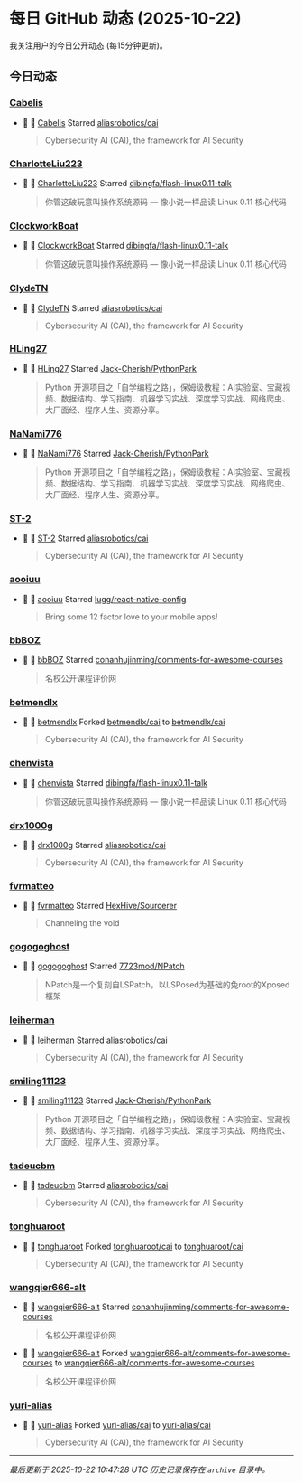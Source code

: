 # 每日 GitHub 动态 (2025-10-22)

我关注用户的今日公开动态 (每15分钟更新)。

## 今日动态

### [Cabelis](https://github.com/Cabelis)
- 🌟 👤 [Cabelis](https://github.com/Cabelis) Starred [aliasrobotics/cai](https://github.com/aliasrobotics/cai)
  > Cybersecurity AI (CAI), the framework for AI Security

### [CharlotteLiu223](https://github.com/CharlotteLiu223)
- 🌟 👤 [CharlotteLiu223](https://github.com/CharlotteLiu223) Starred [dibingfa/flash-linux0.11-talk](https://github.com/dibingfa/flash-linux0.11-talk)
  > 你管这破玩意叫操作系统源码 — 像小说一样品读 Linux 0.11 核心代码

### [ClockworkBoat](https://github.com/ClockworkBoat)
- 🌟 👤 [ClockworkBoat](https://github.com/ClockworkBoat) Starred [dibingfa/flash-linux0.11-talk](https://github.com/dibingfa/flash-linux0.11-talk)
  > 你管这破玩意叫操作系统源码 — 像小说一样品读 Linux 0.11 核心代码

### [ClydeTN](https://github.com/ClydeTN)
- 🌟 👤 [ClydeTN](https://github.com/ClydeTN) Starred [aliasrobotics/cai](https://github.com/aliasrobotics/cai)
  > Cybersecurity AI (CAI), the framework for AI Security

### [HLing27](https://github.com/HLing27)
- 🌟 👤 [HLing27](https://github.com/HLing27) Starred [Jack-Cherish/PythonPark](https://github.com/Jack-Cherish/PythonPark)
  > Python 开源项目之「自学编程之路」，保姆级教程：AI实验室、宝藏视频、数据结构、学习指南、机器学习实战、深度学习实战、网络爬虫、大厂面经、程序人生、资源分享。

### [NaNami776](https://github.com/NaNami776)
- 🌟 👤 [NaNami776](https://github.com/NaNami776) Starred [Jack-Cherish/PythonPark](https://github.com/Jack-Cherish/PythonPark)
  > Python 开源项目之「自学编程之路」，保姆级教程：AI实验室、宝藏视频、数据结构、学习指南、机器学习实战、深度学习实战、网络爬虫、大厂面经、程序人生、资源分享。

### [ST-2](https://github.com/ST-2)
- 🌟 👤 [ST-2](https://github.com/ST-2) Starred [aliasrobotics/cai](https://github.com/aliasrobotics/cai)
  > Cybersecurity AI (CAI), the framework for AI Security

### [aooiuu](https://github.com/aooiuu)
- 🌟 👤 [aooiuu](https://github.com/aooiuu) Starred [lugg/react-native-config](https://github.com/lugg/react-native-config)
  > Bring some 12 factor love to your mobile apps!

### [bbBOZ](https://github.com/bbBOZ)
- 🌟 👤 [bbBOZ](https://github.com/bbBOZ) Starred [conanhujinming/comments-for-awesome-courses](https://github.com/conanhujinming/comments-for-awesome-courses)
  > 名校公开课程评价网

### [betmendlx](https://github.com/betmendlx)
- 🍴 👤 [betmendlx](https://github.com/betmendlx) Forked [betmendlx/cai](https://github.com/betmendlx/cai) to [betmendlx/cai](https://github.com/betmendlx/cai)
  > Cybersecurity AI (CAI), the framework for AI Security

### [chenvista](https://github.com/chenvista)
- 🌟 👤 [chenvista](https://github.com/chenvista) Starred [dibingfa/flash-linux0.11-talk](https://github.com/dibingfa/flash-linux0.11-talk)
  > 你管这破玩意叫操作系统源码 — 像小说一样品读 Linux 0.11 核心代码

### [drx1000g](https://github.com/drx1000g)
- 🌟 👤 [drx1000g](https://github.com/drx1000g) Starred [aliasrobotics/cai](https://github.com/aliasrobotics/cai)
  > Cybersecurity AI (CAI), the framework for AI Security

### [fvrmatteo](https://github.com/fvrmatteo)
- 🌟 👤 [fvrmatteo](https://github.com/fvrmatteo) Starred [HexHive/Sourcerer](https://github.com/HexHive/Sourcerer)
  > Channeling the void

### [gogogoghost](https://github.com/gogogoghost)
- 🌟 👤 [gogogoghost](https://github.com/gogogoghost) Starred [7723mod/NPatch](https://github.com/7723mod/NPatch)
  > NPatch是一个复刻自LSPatch，以LSPosed为基础的免root的Xposed框架

### [leiherman](https://github.com/leiherman)
- 🌟 👤 [leiherman](https://github.com/leiherman) Starred [aliasrobotics/cai](https://github.com/aliasrobotics/cai)
  > Cybersecurity AI (CAI), the framework for AI Security

### [smiling11123](https://github.com/smiling11123)
- 🌟 👤 [smiling11123](https://github.com/smiling11123) Starred [Jack-Cherish/PythonPark](https://github.com/Jack-Cherish/PythonPark)
  > Python 开源项目之「自学编程之路」，保姆级教程：AI实验室、宝藏视频、数据结构、学习指南、机器学习实战、深度学习实战、网络爬虫、大厂面经、程序人生、资源分享。

### [tadeucbm](https://github.com/tadeucbm)
- 🌟 👤 [tadeucbm](https://github.com/tadeucbm) Starred [aliasrobotics/cai](https://github.com/aliasrobotics/cai)
  > Cybersecurity AI (CAI), the framework for AI Security

### [tonghuaroot](https://github.com/tonghuaroot)
- 🍴 👤 [tonghuaroot](https://github.com/tonghuaroot) Forked [tonghuaroot/cai](https://github.com/tonghuaroot/cai) to [tonghuaroot/cai](https://github.com/tonghuaroot/cai)
  > Cybersecurity AI (CAI), the framework for AI Security

### [wangqier666-alt](https://github.com/wangqier666-alt)
- 🌟 👤 [wangqier666-alt](https://github.com/wangqier666-alt) Starred [conanhujinming/comments-for-awesome-courses](https://github.com/conanhujinming/comments-for-awesome-courses)
  > 名校公开课程评价网
- 🍴 👤 [wangqier666-alt](https://github.com/wangqier666-alt) Forked [wangqier666-alt/comments-for-awesome-courses](https://github.com/wangqier666-alt/comments-for-awesome-courses) to [wangqier666-alt/comments-for-awesome-courses](https://github.com/wangqier666-alt/comments-for-awesome-courses)
  > 名校公开课程评价网

### [yuri-alias](https://github.com/yuri-alias)
- 🍴 👤 [yuri-alias](https://github.com/yuri-alias) Forked [yuri-alias/cai](https://github.com/yuri-alias/cai) to [yuri-alias/cai](https://github.com/yuri-alias/cai)
  > Cybersecurity AI (CAI), the framework for AI Security


---
*最后更新于 2025-10-22 10:47:28 UTC*
*历史记录保存在 `archive` 目录中。*
